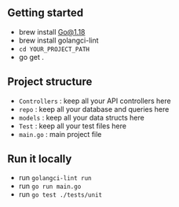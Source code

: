 ## Getting started

- brew install Go@1.18
- brew install golangci-lint         
- `cd YOUR_PROJECT_PATH`
- go get . 


## Project structure

- `Controllers` : keep all your API controllers here
- `repo` : keep all your database and queries here
- `models` : keep all your data structs here
- `Test` : keep all your test files here
- `main.go` : main project file


## Run it locally

- run `golangci-lint run`
- run `go run main.go`
- run `go test ./tests/unit`
